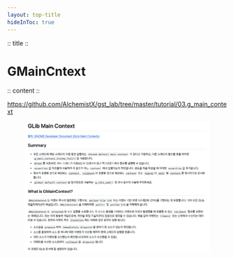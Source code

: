 ```yaml
---
layout: top-title
hideInToc: true
---
```

:: title ::
# GMainCntext

:: content ::
<div class="highlight-box text-xs">

https://github.com/AlchemistX/gst_lab/tree/master/tutorial/03.g_main_context
</div>
<figure class="text-center mt-5">
  <div class="w-full mx-auto">
    <img 
      src="./assets/13-tutorial-09.png" 
      class="w-auto h-90 max-h-[75vh] object-contain mx-auto block shadow-md rounded-lg" 
    />
  </div>
</figure>
